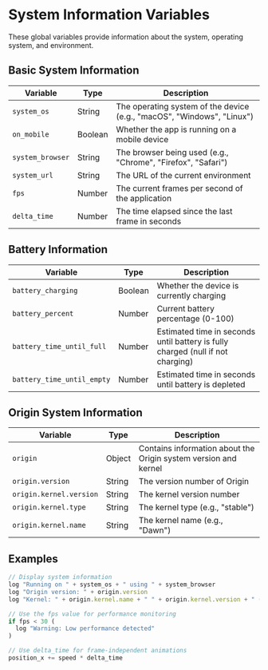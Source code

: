 # System Information Variables

These global variables provide information about the system, operating system, and environment.

## Basic System Information

| Variable | Type | Description |
| --- | --- | --- |
| `system_os` | String | The operating system of the device (e.g., "macOS", "Windows", "Linux") |
| `on_mobile` | Boolean | Whether the app is running on a mobile device |
| `system_browser` | String | The browser being used (e.g., "Chrome", "Firefox", "Safari") |
| `system_url` | String | The URL of the current environment |
| `fps` | Number | The current frames per second of the application |
| `delta_time` | Number | The time elapsed since the last frame in seconds |

## Battery Information

| Variable | Type | Description |
| --- | --- | --- |
| `battery_charging` | Boolean | Whether the device is currently charging |
| `battery_percent` | Number | Current battery percentage (0-100) |
| `battery_time_until_full` | Number | Estimated time in seconds until battery is fully charged (null if not charging) |
| `battery_time_until_empty` | Number | Estimated time in seconds until battery is depleted |

## Origin System Information

| Variable | Type | Description |
| --- | --- | --- |
| `origin` | Object | Contains information about the Origin system version and kernel |
| `origin.version` | String | The version number of Origin |
| `origin.kernel.version` | String | The kernel version number |
| `origin.kernel.type` | String | The kernel type (e.g., "stable") |
| `origin.kernel.name` | String | The kernel name (e.g., "Dawn") |

## Examples

```javascript
// Display system information
log "Running on " + system_os + " using " + system_browser
log "Origin version: " + origin.version
log "Kernel: " + origin.kernel.name + " " + origin.kernel.version + " (" + origin.kernel.type + ")"

// Use the fps value for performance monitoring
if fps < 30 (
  log "Warning: Low performance detected"
)

// Use delta_time for frame-independent animations
position_x += speed * delta_time
```